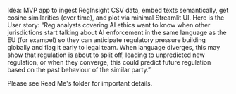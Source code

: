Idea: MVP app to ingest RegInsight CSV data, embed texts semantically, get cosine similarities (over time), and plot via minimal Streamlit UI. 
Here is the User story: 
“Reg analysts covering AI ethics want to know when other jurisdictions start talking about AI enforcement in the same language
 as the EU (for exampel) so they can anticipate regulatory pressure building globally and flag it early to legal team.
 When language diverges, this may show that regulation is about to split off, leading to unpredicted new regulation, 
 or when they converge, this could predict future regulation based on the past behaviour of the similar party.”

Please see Read Me's folder for important details. 
